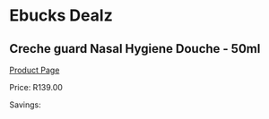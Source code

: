 
# Ebucks Dealz
## Creche guard Nasal Hygiene Douche - 50ml
[Product Page](https://www.ebucks.com/web/shop/productSelected.do?prodId=1085565347&catId=908586136)

Price: R139.00

Savings: 


	